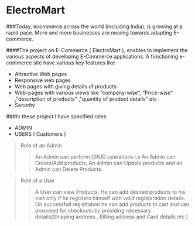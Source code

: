 # ElectroMart

###Today, ecommerce across the world (including India), is growing at a rapid pace. More and more businesses are moving towards adapting E-commerce.

####The project on E-Commerce ( ElectroMart ), enables  to implement the various aspects of developing E-Commerce applications. A functioning e-commerce site  have various key features like

* Attractive Web pages
* Responsive web pages
* Web pages with giving details of products
* Web-pages with various views like “company-wise”, “Price-wise” ,"description of products" ,"quantity of product details" etc
* Security

###In these project I have specified roles
* ADMIN
* USERS ( Customers )

> Role of an Admin 
> > An Admin can perform CRUD operations i.e An Admin can Create/Add products, An Admin can Update products and an Admin can Delete Products. 

> Role of a User
> > A User can view Products, He can add desired products to his cart only if he registers himself with valid registeration details. On successfull registration he can add products to cart and can procceed for checkouts by providing necessary details(Shipping address , Billing address and Card details etc )


 

